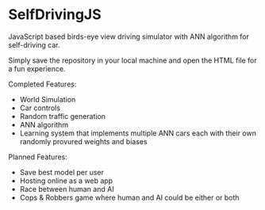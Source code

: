 # SelfDrivingJS
JavaScript based birds-eye view driving simulator with ANN algorithm for self-driving car.

Simply save the repository in your local machine and open the HTML file for a fun experience.

Completed Features:
- World Simulation
- Car controls
- Random traffic generation
- ANN algorithm
- Learning system that implements multiple ANN cars each with their own randomly provured weights and biases

Planned Features:
- Save best model per user
- Hosting online as a web app
- Race between human and AI
- Cops & Robbers game where human and AI could be either or both

